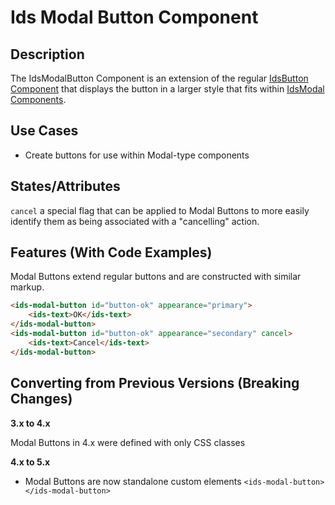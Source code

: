 # Ids Modal Button Component

## Description

The IdsModalButton Component is an extension of the regular [IdsButton Component](../ids-button/README.md) that displays the button in a larger style that fits within [IdsModal Components](../ids-modal/README.md).

## Use Cases

- Create buttons for use within Modal-type components

## States/Attributes

`cancel` a special flag that can be applied to Modal Buttons to more easily identify them as being associated with a "cancelling" action.

## Features (With Code Examples)

Modal Buttons extend regular buttons and are constructed with similar markup.

```html
<ids-modal-button id="button-ok" appearance="primary">
    <ids-text>OK</ids-text>
</ids-modal-button>
<ids-modal-button id="button-ok" appearance="secondary" cancel>
    <ids-text>Cancel</ids-text>
</ids-modal-button>
```

## Converting from Previous Versions (Breaking Changes)

**3.x to 4.x**

Modal Buttons in 4.x were defined with only CSS classes

**4.x to 5.x**

- Modal Buttons are now standalone custom elements `<ids-modal-button></ids-modal-button>`
